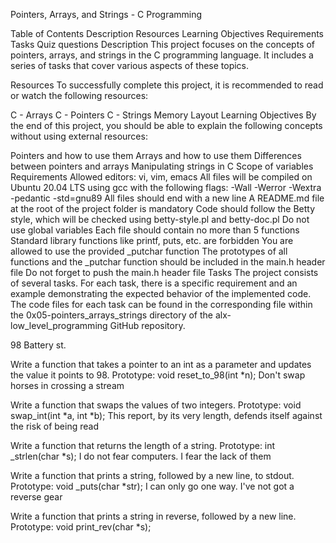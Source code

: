 Pointers, Arrays, and Strings - C Programming

Table of Contents
Description
Resources
Learning Objectives
Requirements
Tasks
Quiz questions
Description
This project focuses on the concepts of pointers, arrays, and strings in the C programming language. It includes a series of tasks that cover various aspects of these topics.

Resources
To successfully complete this project, it is recommended to read or watch the following resources:

C - Arrays
C - Pointers
C - Strings
Memory Layout
Learning Objectives
By the end of this project, you should be able to explain the following concepts without using external resources:

Pointers and how to use them
Arrays and how to use them
Differences between pointers and arrays
Manipulating strings in C
Scope of variables
Requirements
Allowed editors: vi, vim, emacs
All files will be compiled on Ubuntu 20.04 LTS using gcc with the following flags:
-Wall -Werror -Wextra -pedantic -std=gnu89
All files should end with a new line
A README.md file at the root of the project folder is mandatory
Code should follow the Betty style, which will be checked using betty-style.pl and betty-doc.pl
Do not use global variables
Each file should contain no more than 5 functions
Standard library functions like printf, puts, etc. are forbidden
You are allowed to use the provided _putchar function
The prototypes of all functions and the _putchar function should be included in the main.h header file
Do not forget to push the main.h header file
Tasks
The project consists of several tasks. For each task, there is a specific requirement and an example demonstrating the expected behavior of the implemented code. The code files for each task can be found in the corresponding file within the 0x05-pointers_arrays_strings directory of the alx-low_level_programming GitHub repository.

98 Battery st.

Write a function that takes a pointer to an int as a parameter and updates the value it points to 98.
Prototype: void reset_to_98(int *n);
Don't swap horses in crossing a stream

Write a function that swaps the values of two integers.
Prototype: void swap_int(int *a, int *b);
This report, by its very length, defends itself against the risk of being read

Write a function that returns the length of a string.
Prototype: int _strlen(char *s);
I do not fear computers. I fear the lack of them

Write a function that prints a string, followed by a new line, to stdout.
Prototype: void _puts(char *str);
I can only go one way. I've not got a reverse gear

Write a function that prints a string in reverse, followed by a new line.
Prototype: void print_rev(char *s);

